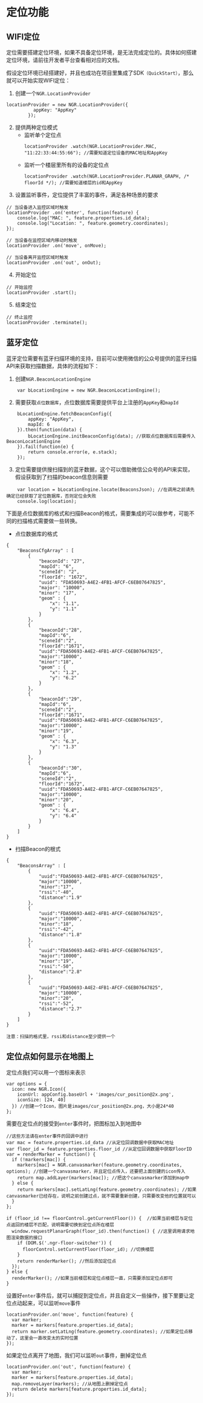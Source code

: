 # 定位功能
## WIFI定位
定位需要搭建定位环境，如果不具备定位环境，是无法完成定位的。具体如何搭建定位环境，请前往开发者平台查看相对应的文档。

假设定位环境已经搭建好，并且也成功在项目里集成了SDK``（QuickStart）``，那么就可以开始实现WIFI定位：
1. 创建一个``NGR.LocationProvider``
```
locationProvider = new NGR.LocationProvider({
          appKey: "AppKey"
        });
```
2. 提供两种定位模式
	- 监听单个定位点
		```
		locationProvider .watch(NGR.LocationProvider.MAC, "11:22:33:44:55:66"); //需要知道定位设备的MAC地址和AppKey
		```
	- 监听一个楼层里所有的设备的定位点
		```
		locationProvider .watch(NGR.LocationProvider.PLANAR_GRAPH, /* floorId */); //需要知道楼层的id和AppKey
		```
3. 设置监听事件，定位提供了丰富的事件，满足各种场景的要求
```
// 当设备进入监控区域时触发
locationProvider .on('enter', function(feature) {
    console.log("MAC: ", feature.properties.id_data);
    console.log("Location: ", feature.geometry.coordinates);
});

// 当设备在监控区域内移动时触发
locationProvider .on('move', onMove);

// 当设备离开监控区域时触发
locationProvider .on('out', onOut);
```
4. 开始定位
```
// 开始监控
locationProvider .start();

```
5. 结束定位
```
// 终止监控
locationProvider .terminate();
```

## 蓝牙定位
蓝牙定位需要有蓝牙扫描环境的支持，目前可以使用微信的公众号提供的蓝牙扫描API来获取扫描数据，具体的流程如下：
1. 创建``NGR.BeaconLocationEngine``
```
	var bLocationEngine = new NGR.BeaconLocationEngine();
```
2. 需要获取``点位数据库``，点位数据库需要提供平台上注册的``AppKey``和``mapId``
```
	bLocationEngine.fetchBeaconConfig({
        appKey: "AppKey",
        mapId: 6
    }).then(function(data) {
        bLocationEngine.initBeaconConfig(data); //获取点位数据库后需要传入BeaconLocationEngine
    }).fail(function(e) {
        return console.error(e, e.stack);
    });
```
3. 定位需要提供搜扫描到的蓝牙数据，这个可以借助微信公众号的API来实现，假设获取到了扫描的beacon信息则需要
```
	var location = bLocationEngine.locate(BeaconsJson); //在调用之前请先确定已经获取了定位数据库，否则定位会失败
    console.log(location);
```
下面是点位数据库的格式和扫描Beacon的格式，需要集成的可以做参考，可能不同的扫描格式需要做一些转换。
- 点位数据库的格式
```
{
    "BeaconsCfgArray" : [
        {
            "beaconId": "27",
            "mapId": "6",
            "sceneId": "2",
            "floorId": "1672",
            "uuid": "FDA50693-A4E2-4FB1-AFCF-C6EB07647825",
            "major": "10000",
            "minor": "17",
            "geom" : {
                "x": "1.1",
                "y": "1.1"
            }
        },
        {
            "beaconId":"28",
            "mapId":"6",
            "sceneId":"2",
            "floorId":"1671",
            "uuid":"FDA50693-A4E2-4FB1-AFCF-C6EB07647825",
            "major":"10000",
            "minor":"18",
            "geom" : {
                "x": "1.2",
                "y": "6.2"
            }
        },
        {
            "beaconId":"29",
            "mapId":"6",
            "sceneId":"2",
            "floorId":"1671",
            "uuid":"FDA50693-A4E2-4FB1-AFCF-C6EB07647825",
            "major":"10000",
            "minor":"19",
            "geom" : {
                "x": "6.3",
                "y": "1.3"
            }
        },
        {
            "beaconId":"30",
            "mapId":"6",
            "sceneId":"2",
            "floorId":"1672",
            "uuid":"FDA50693-A4E2-4FB1-AFCF-C6EB07647825",
            "major":"10000",
            "minor":"20",
            "geom" : {
                "x": "6.4",
                "y": "6.4"
            }
        }
    ]
}
```
- 扫描Beacon的根式
```
{
    "BeaconsArray" : [
        {
            "uuid":"FDA50693-A4E2-4FB1-AFCF-C6EB07647825",
            "major":"10000",
            "minor":"17",
            "rssi":"-40",
            "distance":"1.9"
        },
        {
            "uuid":"FDA50693-A4E2-4FB1-AFCF-C6EB07647825",
            "major":"10000",
            "minor":"18",
            "rssi":"-42",
            "distance":"1.8"
        },
        {
            "uuid":"FDA50693-A4E2-4FB1-AFCF-C6EB07647825",
            "major":"10000",
            "minor":"19",
            "rssi":"-50",
            "distance":"2.8"
        },
        {
            "uuid":"FDA50693-A4E2-4FB1-AFCF-C6EB07647825",
            "major":"10000",
            "minor":"20",
            "rssi":"-52",
            "distance":"2.7"
        }
    ]
}
```
``注意：扫描的格式里，rssi和distance至少提供一个``

## 定位点如何显示在地图上
定位点我们可以用一个图标来表示
```
var options = {
  icon: new NGR.Icon({
    iconUrl: appConfig.baseUrl + 'images/cur_position@2x.png',
    iconSize: [24, 40]
  }) //创建一个Icon，图片是images/cur_position@2x.png，大小是24*40
};
```
需要在定位点的接受到``enter``事件时，把图标加入到地图中
```
//这些方法请在enter事件的回调中进行
var mac = feature.properties.id_data //从定位回调数据中获取MAC地址
var floor_id = feature.properties.floor_id //从定位回调数据中获取FloorID
var = renderMarker = function() {
  if (!markers[mac]) {
    markers[mac] = NGR.canvasmarker(feature.geometry.coordinates, options); //创建一个canvasmarker，并且定位点传入，还要把上面创建的icon传入
    return map.addLayer(markers[mac]); //把这个canvasmarker添加到map中
  } else {
    return markers[mac].setLatLng(feature.geometry.coordinates); //如果canvasmarker已经存在，说明之前创建过点，就不需要重新创建，只需要改变他的位置就可以
  }
};  

if (floor_id !== floorControl.getCurrentFloor()) {  //如果当前楼层与定位点返回的楼层不匹配，说明需要切换到定位点所在楼层
  window.requestPlanarGraph(floor_id).then(function() { //这里调用请求地图渲染数据的接口
    if (DOM.$('.ngr-floor-switcher')) {
      floorControl.setCurrentFloor(floor_id); //切换楼层
    }
    return renderMarker(); //然后添加定位点
  });
} else {
  renderMarker(); //如果当前楼层和定位点楼层一直，只需要添加定位点即可
}

```
设置好``enter``事件后，就可以捕捉到定位点，并且自定义一些操作，接下里要让定位点动起来，可以监听``move``事件
```
locationProvider.on('move', function(feature) {
  var marker;
  marker = markers[feature.properties.id_data];
  return marker.setLatLng(feature.geometry.coordinates); //如果定位点移动了，这里会一直改变太的实时位置
});
```
如果定位点离开了地图，我们可以监听``out``事件，删掉定位点
```
locationProvider.on('out', function(feature) {
  var marker;
  marker = markers[feature.properties.id_data];
  map.removeLayer(markers); //从地图上删掉定位点
  return delete markers[feature.properties.id_data];
});
```
